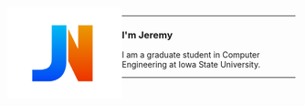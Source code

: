 <img src="Logo.svg" alt="Logo" title="Logo" align="left" width="200" height="160" />

---

### I'm Jeremy
I am a graduate student in Computer Engineering at Iowa State University.

---
